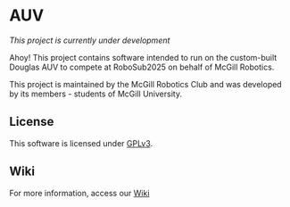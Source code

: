# AUV

*This project is currently under development*

Ahoy! This project contains software intended to run on the custom-built Douglas AUV to compete at RoboSub2025 on behalf of McGill Robotics.

This project is maintained by the McGill Robotics Club and was developed by its members - students of McGill University. 


## License

This software is licensed under [GPLv3](LICENSE).


## Wiki

For more information, access our [Wiki](https://github.com/mcgill-robotics/AUV-2024/wiki)
